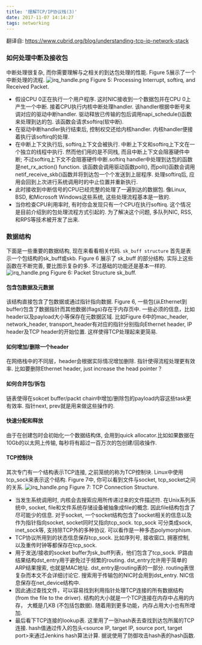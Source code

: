 ```yaml
---
title: '理解TCP/IP协议栈(3)'
date: 2017-11-07 14:14:27
tags: networking
---
```


翻译自: https://www.cubrid.org/blog/understanding-tcp-ip-network-stack

### 如何处理中断及接收包
中断处理很复杂, 而你需要理解与之相关的到达包处理的性能. Figure 5展示了一个中断处理的流程.
![irq_handle.png](http://www.moguang.me/img/irq_handle.png)
Figure 5: Processing Interrupt, softirq, and Received Packet.
<!--more-->
- 假设CPU 0正在执行一个用户程序. 这时NIC接收到一个数据包并在CPU 0上产生一个中断. 接着CPU执行内核中断处理handler. 该handler根据中断号来调对应的驱动中断handler. 驱动释放已传输的包后调用napi_schedule()函数来处理到达的包. 该函数会请求softirq(软中断).
- 在驱动中断handler执行结束后, 控制权交还给内核handler. 内核handler便接着执行该softirq的处理.
- 在中断上下文执行后, softirq上下文会被执行. 中断上下文和softirq上下文在一个独立的线程中执行. 然而他们用的是不同栈, 而且中断上下文会阻塞硬件中断; 不过softirq上下文不会阻塞硬件中断.softirq handler中处理到达包的函数是net_rx_action() function. 该函数会调用驱动函数poll(), 而poll()函数会调用netif_receive_skb()函数并将到达包一个个发送到上层程序. 处理softirq后, 应用会回到上次进行系统调用时的中止位置并重新执行.
- 此时接收到中断信号的CPU已经完整的处理了一遍到达的数据包. 像Linux, BSD, 和Microsoft Windows这些系统, 这些处理流程基本是一致的.
- 当你检查CPU利用率时, 有时你会发现只有一个CPU在执行softirq. 这个情况是目前介绍到的包处理流程方式引起的. 为了解决这个问题, 多队列NIC, RSS, 和RPS等技术被开发了出来.
### 数据结构
下面是一些重要的数据结构, 现在来看看相关代码.
``sk_buff structure``
首先是表示一个包结构的sk_buff或skb. Figure 6 展示了 sk_buff 的部分结构. 实际上这些函数在不断完善, 要比图示复杂的多. 不过基础的功能还是基本一样的.
![irq_handle.png](http://www.moguang.me/img/skbuff.png)
Figure 6: Packet Structure sk_buff.

#### 包含包数据及元数据
该结构直接包含了包数据或通过指针指向数据. Figure 6, 一些包(从Ethernet到buffer)包含了数据指针而其他数据(flags)存在于内存页中.
一些必须的信息，比如header以及payload大小等保存在元数据区域. 比如Figure 6中的mac_header, network_header, transport_header有对应的指针分别指向Ethernet header, IP header及TCP header的开始位置. 这样使得TCP处理起来更简易.
#### 如何增加/删除一个header
在网络栈中的不同层，header会根据实际情况增加删除. 指针使得流程处理更有效率. 比如要删除Ethernet header, just increase the head pointer？
#### 如何合并包/拆包
链表使得在sokcet buffer/packt chain中增加/删除包的payload内容这些task更有效率. 指针next, prev就是用来做这些操作的.
#### 快速分配和释放
由于在创建包时会初始化一个数据结构体, 会用到quick allocator.比如如果数据在10Gb的以太网上传输, 每秒将有超过一百万次的包创建/回收操作.
#### TCP控制块
其次专门有一个结构表示TCP连接, 之前笼统的称为TCP控制块. Linux中使用tcp_sock来表示这个结构. Figure 7中, 你可以看到文件与socket, tcp_socket之间的关系.
![irq_handle.png](http://www.moguang.me/img/tcp_conn_struct.png)
Figure 7: TCP Connection Structure.

- 当发生系统调用时, 内核会去搜索应用所传递过来的文件描述符. 在Unix系列系统中, socket, file和文件系统存储设备被抽象成file的概念. 因此file结构包含了尽可能少的信息. 对于socket, 一个socket结构包含了socket相关的信息以及作为指针指向socket, socket同时又指向tcp_sock. tcp_sock 可分类成sock, inet_sock等, 支持除TCP外的多种协议. 可以看作是一种多态polymorphism.
- TCP协议所用到的状态信息保存tcp_sock. 比如序列号, 接收窗口, 拥塞控制, 以及重传时钟等都保存在tcp_sock.
- 用于发送/接收的socket buffer为sk_buff列表，他们包含了tcp_sock. IP路由结果结构dst_entry用于避免过于频繁的routing. dst_entry允许用于简单的ARP结果搜索, 也就是MAC地址. dst_entry是routing表的一部分. routing表很复杂而本文不会详细讨论它. 搜索用于传输包的NIC时会用到dst_entry. NIC信息保存在net_device结构中.
- 因此通过查找文件，可以容易找到利用指针处理TCP连接的所有数据结构(from the file to the driver). 结构的大小就是一个TCP连接在内存中占用的内存， 大概是几KB (不包括包数据). 随着用到更多功能，内存占用大小也有所增加.
- 最后看下TCP连接的lookup表. 这里用了一张hash表去查找到达包所属的TCP连接. hash值通过传入的包头<source IP, target IP, source port, target port>来通过Jenkins hash算法计算. 据说使用了防御攻击hash表的hash函数.
